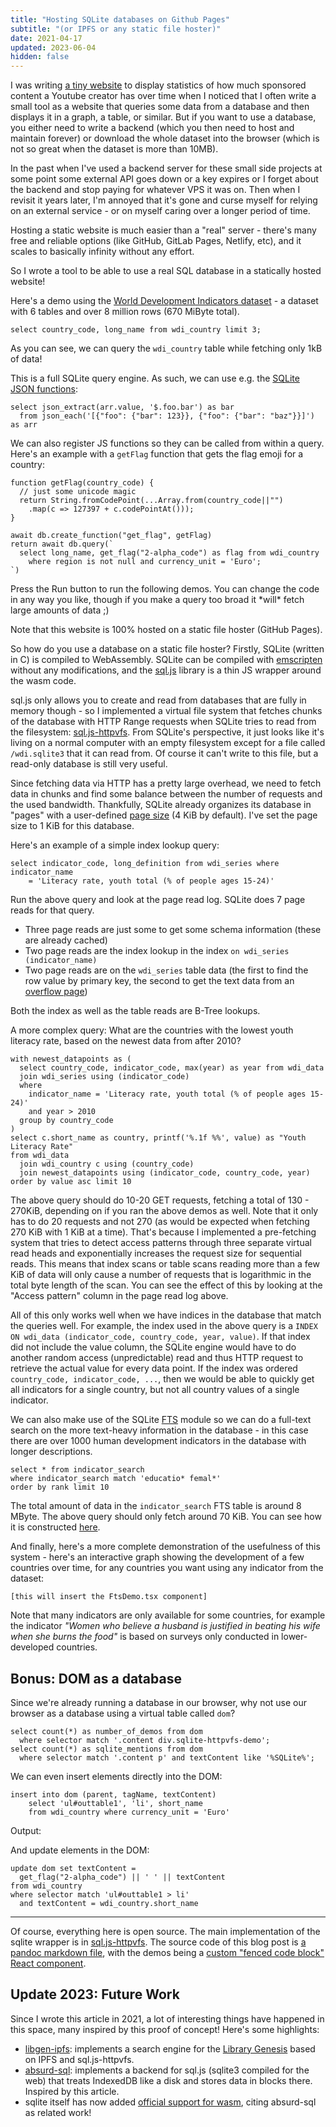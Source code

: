 ```yaml
---
title: "Hosting SQLite databases on Github Pages"
subtitle: "(or IPFS or any static file hoster)"
date: 2021-04-17
updated: 2023-06-04
hidden: false
---
```


I was writing [a tiny website](https://phiresky.github.io/youtube-sponsorship-stats/?uploader=Adam+Ragusea) to display statistics of how much sponsored content a Youtube creator has over time when I noticed that I often write a small tool as a website that queries some data from a database and then displays it in a graph, a table, or similar. But if you want to use a database, you either need to write a backend (which you then need to host and maintain forever) or download the whole dataset into the browser (which is not so great when the dataset is more than 10MB).

In the past when I've used a backend server for these small side projects at some point some external API goes down or a key expires or I forget about the backend and stop paying for whatever VPS it was on. Then when I revisit it years later, I'm annoyed that it's gone and curse myself for relying on an external service - or on myself caring over a longer period of time.

Hosting a static website is much easier than a "real" server - there's many free and reliable options (like GitHub, GitLab Pages, Netlify, etc), and it scales to basically infinity without any effort.

So I wrote a tool to be able to use a real SQL database in a statically hosted website!

Here's a demo using the [World Development Indicators dataset](https://github.com/phiresky/world-development-indicators-sqlite/) - a dataset with 6 tables and over 8 million rows (670 MiByte total).

```{.sqlite-httpvfs-demo .autorun .diffstat}
select country_code, long_name from wdi_country limit 3;
```

As you can see, we can query the `wdi_country` table while fetching only 1kB of data!

This is a full SQLite query engine. As such, we can use e.g. the [SQLite JSON functions](https://www.sqlite.org/json1.html):

```{.sqlite-httpvfs-demo .autorun}
select json_extract(arr.value, '$.foo.bar') as bar
  from json_each('[{"foo": {"bar": 123}}, {"foo": {"bar": "baz"}}]') as arr
```

We can also register JS functions so they can be called from within a query. Here's an example with a `getFlag` function that gets the flag emoji for a country:

```{.sqlite-httpvfs-demo .js .diffstat .logPageReads}
function getFlag(country_code) {
  // just some unicode magic
  return String.fromCodePoint(...Array.from(country_code||"")
    .map(c => 127397 + c.codePointAt()));
}

await db.create_function("get_flag", getFlag)
return await db.query(`
  select long_name, get_flag("2-alpha_code") as flag from wdi_country
    where region is not null and currency_unit = 'Euro';
`)
```

<div class="flex items-center justify-center ph3 bg-lightest-blue navy">
  <span class="lh-title">Press the Run button to run the following demos. You can change the code in any way you like, though if you make a query too broad it *will* fetch large amounts of data ;)</span>
</div>

Note that this website is 100% hosted on a static file hoster (GitHub Pages).

So how do you use a database on a static file hoster?
Firstly, SQLite (written in C) is compiled to WebAssembly. SQLite can be compiled with [emscripten](https://emscripten.org/) without any modifications, and the [sql.js](https://github.com/sql-js/sql.js/) library is a thin JS wrapper around the wasm code.

sql.js only allows you to create and read from databases that are fully in memory though - so I implemented a virtual file system that fetches chunks of the database with HTTP Range requests when SQLite tries to read from the filesystem: [sql.js-httpvfs](https://github.com/phiresky/sql.js-httpvfs). From SQLite's perspective, it just looks like it's living on a normal computer with an empty filesystem except for a file called `/wdi.sqlite3` that it can read from. Of course it can't write to this file, but a read-only database is still very useful.

Since fetching data via HTTP has a pretty large overhead, we need to fetch data in chunks and find some balance between the number of requests and the used bandwidth. Thankfully, SQLite already organizes its database in "pages" with a user-defined [page size](https://www.sqlite.org/pgszchng2016.html) (4 KiB by default). I've set the page size to 1 KiB for this database.

Here's an example of a simple index lookup query:

```{.sqlite-httpvfs-demo .diffstat .logPageReads .defaultPageReadTable}
select indicator_code, long_definition from wdi_series where indicator_name
    = 'Literacy rate, youth total (% of people ages 15-24)'
```

Run the above query and look at the page read log. SQLite does 7 page reads for that query.

-   Three page reads are just some to get some schema information (these are already cached)
-   Two page reads are the index lookup in the index `on wdi_series (indicator_name)`
-   Two page reads are on the `wdi_series` table data (the first to find the row value by primary key, the second to get the text data from an [overflow page](https://www.sqlite.org/fileformat2.html#ovflpgs))

Both the index as well as the table reads are B-Tree lookups.

A more complex query: What are the countries with the lowest youth literacy rate, based on the newest data from after 2010?

```{.sqlite-httpvfs-demo .diffstat .logPageReads}
with newest_datapoints as (
  select country_code, indicator_code, max(year) as year from wdi_data
  join wdi_series using (indicator_code)
  where
    indicator_name = 'Literacy rate, youth total (% of people ages 15-24)'
    and year > 2010
  group by country_code
)
select c.short_name as country, printf('%.1f %%', value) as "Youth Literacy Rate"
from wdi_data
  join wdi_country c using (country_code)
  join newest_datapoints using (indicator_code, country_code, year)
order by value asc limit 10
```

The above query should do 10-20 GET requests, fetching a total of 130 - 270KiB, depending on if you ran the above demos as well. Note that it only has to do 20 requests and not 270 (as would be expected when fetching 270 KiB with 1 KiB at a time). That's because I implemented a pre-fetching system that tries to detect access patterns through three separate virtual read heads and exponentially increases the request size for sequential reads. This means that index scans or table scans reading more than a few KiB of data will only cause a number of requests that is logarithmic in the total byte length of the scan. You can see the effect of this by looking at the "Access pattern" column in the page read log above.

All of this only works well when we have indices in the database that match the queries well. For example, the index used in the above query is a `INDEX ON wdi_data (indicator_code, country_code, year, value)`. If that index did not include the value column, the SQLite engine would have to do another random access (unpredictable) read and thus HTTP request to retrieve the actual value for every data point. If the index was ordered `country_code, indicator_code, ...`, then we would be able to quickly get all indicators for a single country, but not all country values of a single indicator.

We can also make use of the SQLite [FTS](https://sqlite.org/fts5.html) module so we can do a full-text search on the more text-heavy information in the database - in this case there are over 1000 human development indicators in the database with longer descriptions.

```{.sqlite-httpvfs-demo .diffstat .logPageReads}
select * from indicator_search
where indicator_search match 'educatio* femal*'
order by rank limit 10
```

The total amount of data in the `indicator_search` FTS table is around 8 MByte. The above query should only fetch around 70 KiB. You can see how it is constructed [here](https://github.com/phiresky/world-development-indicators-sqlite/blob/gh-pages/postproc.sh#L15).

And finally, here's a more complete demonstration of the usefulness of this system - here's an interactive graph showing the development of a few countries over time, for any countries you want using any indicator from the dataset:

```{.sqlite-httpvfs-demo .ftsDemo}
[this will insert the FtsDemo.tsx component]
```

Note that many indicators are only available for some countries, for example the indicator _"Women who believe a husband is justified in beating his wife when she burns the food"_ is based on surveys only conducted in lower-developed countries.

## Bonus: DOM as a database

Since we're already running a database in our browser, why not use our browser as a database using a virtual table called `dom`?

```{.sqlite-httpvfs-demo}
select count(*) as number_of_demos from dom
  where selector match '.content div.sqlite-httpvfs-demo';
select count(*) as sqlite_mentions from dom
  where selector match '.content p' and textContent like '%SQLite%';
```

We can even insert elements directly into the DOM:

```{.sqlite-httpvfs-demo}
insert into dom (parent, tagName, textContent)
    select 'ul#outtable1', 'li', short_name
    from wdi_country where currency_unit = 'Euro'
```

Output:

<ul id="outtable1"></ul>

And update elements in the DOM:

```{.sqlite-httpvfs-demo}
update dom set textContent =
  get_flag("2-alpha_code") || ' ' || textContent
from wdi_country
where selector match 'ul#outtable1 > li'
  and textContent = wdi_country.short_name
```

---

Of course, everything here is open source. The main implementation of the sqlite wrapper is in [sql.js-httpvfs](https://github.com/phiresky/sql.js-httpvfs). The source code of this blog post is [a pandoc markdown file](https://github.com/phiresky/blog/blob/master/posts/2021/hosting-sqlite-databases-on-github-pages.md), with the demos being a [custom "fenced code block" React component](https://github.com/phiresky/blog/tree/master/client/sqlite-httpvfs).

## Update 2023: Future Work

Since I wrote this article in 2021, a lot of interesting things have happened in this space, many inspired by this proof of concept! Here's some highlights:

-   [libgen-ipfs](https://news.ycombinator.com/item?id=28585208): implements a search engine for the [Library Genesis](https://en.wikipedia.org/wiki/Library_Genesis) based on IPFS and sql.js-httpvfs.
-   [absurd-sql](https://jlongster.com/future-sql-web): implements a backend for sql.js (sqlite3 compiled for the web) that treats IndexedDB like a disk and stores data in blocks there. Inspired by this article.
-   sqlite itself has now added [official support for wasm](https://sqlite.org/wasm/doc/trunk/index.md), citing absurd-sql as related work!

